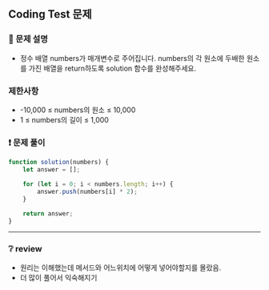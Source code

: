 ## Coding Test 문제

### 📌 문제 설명

- 정수 배열 numbers가 매개변수로 주어집니다. numbers의 각 원소에 두배한 원소를 가진 배열을 return하도록 solution 함수를 완성해주세요.

### 제한사항

- -10,000 ≤ numbers의 원소 ≤ 10,000
- 1 ≤ numbers의 길이 ≤ 1,000

### ❗ 문제 풀이

```javascript
function solution(numbers) {
	let answer = [];

	for (let i = 0; i < numbers.length; i++) {
		answer.push(numbers[i] * 2);
	}

	return answer;
}
```

---

### ❔ review

- 원리는 이해했는데 메서드와 어느위치에 어떻게 넣어야할지를 몰랐음.
- 더 많이 풀어서 익숙해지기
